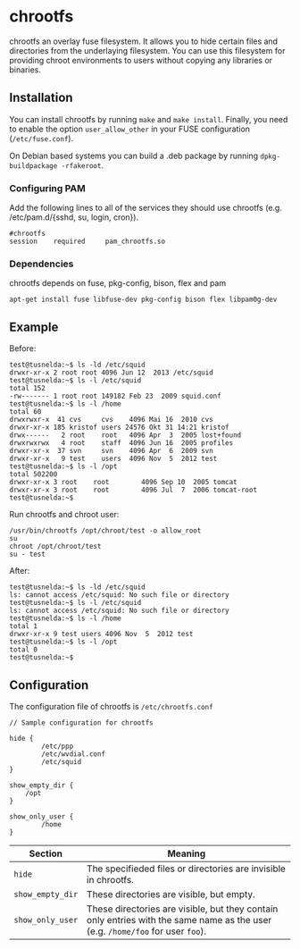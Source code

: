 chrootfs
========

chrootfs an overlay fuse filesystem. It allows you to hide certain 
files and directories from the underlaying filesystem. You can 
use this filesystem for providing chroot environments to users 
without copying any libraries or binaries. 

## Installation
You can install chrootfs by running `make` and `make install`. Finally, you need to enable the option `user_allow_other` in your FUSE configuration (`/etc/fuse.conf`). 

On Debian based systems you can build a .deb package by running `dpkg-buildpackage -rfakeroot`.

### Configuring PAM
Add the following lines to all of the services they should use chrootfs (e.g. /etc/pam.d/{sshd, su, login, cron}).

```
#chrootfs
session    required     pam_chrootfs.so
```

### Dependencies
chrootfs depends on fuse, pkg-config, bison, flex and pam

```
apt-get install fuse libfuse-dev pkg-config bison flex libpam0g-dev
```

## Example 
Before:
```
test@tusnelda:~$ ls -ld /etc/squid
drwxr-xr-x 2 root root 4096 Jun 12  2013 /etc/squid
test@tusnelda:~$ ls -l /etc/squid
total 152
-rw------- 1 root root 149182 Feb 23  2009 squid.conf
test@tusnelda:~$ ls -l /home
total 60
drwxrwxr-x  41 cvs     cvs    4096 Mai 16  2010 cvs
drwxr-xr-x 185 kristof users 24576 Okt 31 14:21 kristof
drwx------   2 root    root   4096 Apr  3  2005 lost+found
drwxrwxrwx   4 root    staff  4096 Jun 16  2005 profiles
drwxr-xr-x  37 svn     svn    4096 Apr  6  2009 svn
drwxr-xr-x   9 test    users  4096 Nov  5  2012 test
test@tusnelda:~$ ls -l /opt
total 502200
drwxr-xr-x 3 root    root        4096 Sep 10  2005 tomcat
drwxr-xr-x 3 root    root        4096 Jul  7  2006 tomcat-root
test@tusnelda:~$
```

Run chrootfs and chroot user:
```
/usr/bin/chrootfs /opt/chroot/test -o allow_root
su 
chroot /opt/chroot/test
su - test
```

After:
```
test@tusnelda:~$ ls -ld /etc/squid
ls: cannot access /etc/squid: No such file or directory
test@tusnelda:~$ ls -l /etc/squid
ls: cannot access /etc/squid: No such file or directory
test@tusnelda:~$ ls -l /home
total 1
drwxr-xr-x 9 test users 4096 Nov  5  2012 test
test@tusnelda:~$ ls -l /opt
total 0 
test@tusnelda:~$
```
## Configuration
The configuration file of chrootfs is `/etc/chrootfs.conf`
```
// Sample configuration for chrootfs

hide {
        /etc/ppp
        /etc/wvdial.conf
        /etc/squid
}

show_empty_dir {
	/opt
}

show_only_user {
        /home
}
```

| Section            | Meaning       |
| -------------------| ------------- |
| `hide`             | The specifieded files or directories are invisible in chrootfs.  |
| `show_empty_dir`   | These directories are visible, but empty.  |
| `show_only_user`   | These directories are visible, but they contain only entries with the same name as the user  (e.g. `/home/foo` for user `foo`).|

